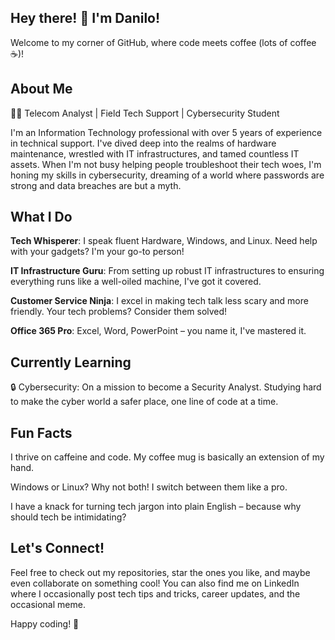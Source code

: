 ## Hey there! 👋 I'm Danilo!

Welcome to my corner of GitHub, where code meets coffee (lots of coffee ☕)!

## About Me
👨‍💻 Telecom Analyst | Field Tech Support | Cybersecurity Student

I'm an Information Technology professional with over 5 years of experience in technical support. I've dived deep into the realms of hardware maintenance, wrestled with IT infrastructures, and tamed countless IT assets. When I'm not busy helping people troubleshoot their tech woes, I'm honing my skills in cybersecurity, dreaming of a world where passwords are strong and data breaches are but a myth.

## What I Do
**Tech Whisperer**: I speak fluent Hardware, Windows, and Linux. Need help with your gadgets? I'm your go-to person!

**IT Infrastructure Guru**: From setting up robust IT infrastructures to ensuring everything runs like a well-oiled machine, I've got it covered.

**Customer Service Ninja**: I excel in making tech talk less scary and more friendly. Your tech problems? Consider them solved!

**Office 365 Pro**: Excel, Word, PowerPoint – you name it, I've mastered it.

## Currently Learning
🔒 Cybersecurity: On a mission to become a Security Analyst. Studying hard to make the cyber world a safer place, one line of code at a time.

## Fun Facts
I thrive on caffeine and code. My coffee mug is basically an extension of my hand.

Windows or Linux? Why not both! I switch between them like a pro.

I have a knack for turning tech jargon into plain English – because why should tech be intimidating?

## Let's Connect!

Feel free to check out my repositories, star the ones you like, and maybe even collaborate on something cool! You can also find me on LinkedIn where I occasionally post tech tips and tricks, career updates, and the occasional meme.

Happy coding! 🚀

